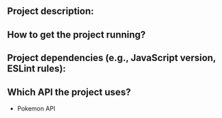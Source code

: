 ## Project description:

## How to get the project running?

## Project dependencies (e.g., JavaScript version, ESLint rules):

## Which API the project uses?
  - Pokemon API
